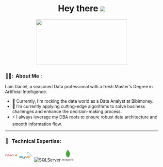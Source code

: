 <h1 align="center">Hey there <img src="https://media.giphy.com/media/hvRJCLFzcasrR4ia7z/giphy.gif" width="40"></h1>

<p align="center"><img src="https://i.imgur.com/Iu8MAYU.gif" width="300" height="150"  /></p>

### 👨‍💻: &nbsp;About Me :

I am Daniel, a seasoned Data professional with a fresh Master's Degree in Artificial Intelligence.
- 🔭 Currently, I'm rocking the data world as a Data Analyst at Bibimoney.
- 🌱 I’m currently applying cutting-edge algorithms to solve business challenges and enhance the decision-making process.
- ⚡ I always leverage my DBA roots to ensure robust data architecture and smooth information flow.

---

### 🧰 &nbsp; Technical Expertise:
<p>
 <img src="https://github.com/devicons/devicon/blob/master/icons/oracle/oracle-original.svg" title="Oracle" alt="Oracle" width="40" height="40"/>&nbsp;
 <img src="https://github.com/devicons/devicon/blob/master/icons/mysql/mysql-original-wordmark.svg" title="MySQL"  alt="MySQL" width="40" height="40"/>&nbsp;
 <img src="https://www.iconshock.com/image/Diamond/Database/microsoft_sql_server/" title="SQLServer" alt="SQLServer" width="40" height="40"/>
 <img src="https://github.com/devicons/devicon/blob/master/icons/mongodb/mongodb-original-wordmark.svg" title="MongoDB"  alt="MongoDB" width="40" height="40"/>&nbsp;
 

</p>
<!--
**dannysam2k5/dannysam2k5** is a ✨ _special_ ✨ repository because its `README.md` (this file) appears on your GitHub profile.


Here are some ideas to get you started:

- 🔭 I’m currently working on ...
- 🌱 I’m currently learning ...
- 👯 I’m looking to collaborate on ...
- 🤔 I’m looking for help with ...
- 💬 Ask me about ...
- 📫 How to reach me: ...
- 😄 Pronouns: ...
- ⚡ Fun fact: ...
-->
